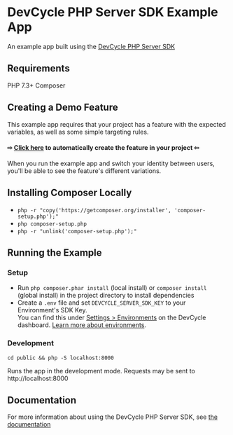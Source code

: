 # DevCycle PHP Server SDK Example App

An example app built using the [DevCycle PHP Server SDK](https://docs.devcycle.com/sdk/server-side-sdks/php/)

## Requirements

PHP 7.3+
Composer

## Creating a Demo Feature

This example app requires that your project has a feature with the expected variables, as well as some simple targeting rules.

#### ⇨ [Click here](https://app.devcycle.com/r/create?resource=feature&key=hello-togglebot) to automatically create the feature in your project ⇦

When you run the example app and switch your identity between users, you'll be able to see the feature's different variations.

## Installing Composer Locally

- `php -r "copy('https://getcomposer.org/installer', 'composer-setup.php');"`
- `php composer-setup.php`
- `php -r "unlink('composer-setup.php');"`

## Running the Example

### Setup

- Run `php composer.phar install` (local install) or `composer install` (global install) in the project directory to install dependencies
- Create a `.env` file and set `DEVCYCLE_SERVER_SDK_KEY` to your Environment's SDK Key.\
  You can find this under [Settings > Environments](https://app.devcycle.com/r/environments) on the DevCycle dashboard.
  [Learn more about environments](https://docs.devcycle.com/essentials/environments).

### Development

`cd public && php -S localhost:8000`

Runs the app in the development mode. Requests may be sent to http://localhost:8000

## Documentation

For more information about using the DevCycle PHP Server SDK, see [the documentation](https://docs.devcycle.com/sdk/server-side-sdks/php/)
